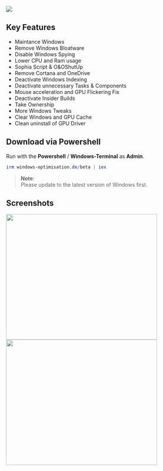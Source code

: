<img src="https://user-images.githubusercontent.com/98750428/227717364-0924462d-6b85-4494-a7c5-366a0e01f6b2.png">

## Key Features
* Maintance Windows
* Remove Windows Bloatware 
* Disable Windows Spying
* Lower CPU and Ram usage
* Sophia Script & O&OShutUp
* Remove Cortana and OneDrive
* Deactivate Windows Indexing 
* Deactivate unnecessary Tasks & Components
* Mouse acceleration and GPU Flickering Fix
* Deactivate Insider Builds 
* Take Ownership
* More Windows Tweaks
* Clear Windows and GPU Cache
* Clean uninstall of GPU Driver


## Download via Powershell
Run with the **Powershell** / **Windows-Terminal** as **Admin**.
  ```powershell
irm windows-optimisation.de/beta | iex
  ```

> **Note**: <BR> 
Please update to the latest version of Windows first. <BR>

  
## Screenshots
<div>
    <img src="https://user-images.githubusercontent.com/98750428/200678853-363ec142-b0ab-4623-97cb-077bff29ca9d.png" width="410" height="340">
    <img src="https://user-images.githubusercontent.com/98750428/203978712-a4273aa4-9402-4dbb-a40f-ff2c508d4935.jpg" width="410" height="340">
</div>
